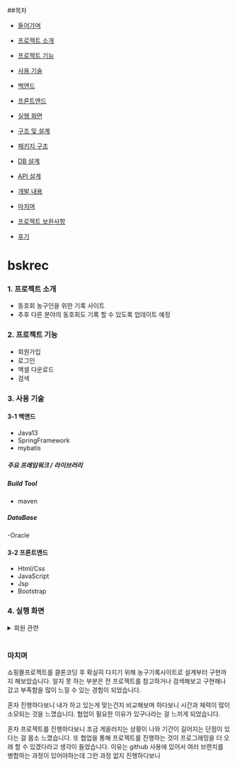 ##목차
- [들어가며](#들어가며)
 - [프로젝트 소개](#1-프로젝트-소개)
 - [프로젝트 기능](#2-프로젝트-기능)
 - [사용 기술](#3-사용-기술)
  - [백엔드](#3-1-백엔드)
  - [프론트엔드](#3-2-프론트엔드)
 - [실행 화면](#4-실행-화면)
 
- [구조 및 설계](#구조-및-설계)
 - [패키지 구조](#패키지-구조)
 - [DB 설계](#2-db-설계)
 - [API 설계](#3-api-설계)
 
- [개발 내용](#개발-내용)
- [마치며](#마치며)
 - [프로젝트 보완사항](#1-프로젝트-보완사항)
 - [후기](#2-후기)

# bskrec
### 1. 프로젝트 소개
- 동호회 농구인을 위한 기록 사이트
- 추후 다른 분야의 동호회도 기록 할 수 있도록 업데이트 예정

### 2. 프로젝트 기능
- 회원가입
- 로그인
- 액셀 다운로드
- 검색

### 3. 사용 기술

#### 3-1 백앤드
- Java13
- SpringFramework
- mybatis
##### 주요 프레임워크 / 라이브러리

##### Build Tool
- maven
##### DataBase
-Oracle 

#### 3-2 프론트앤드
- Html/Css
- JavaScript
- Jsp
- Bootstrap

### 4. 실행 화면
<details>
	<summary>회원 관련</summary>
**1. 회원가입 화면**
**2-1. 회원가입 화면**
**3. 회원가입 화면**

</details>
<br/>

### 마치며
쇼핑몰프로젝트를 클론코딩 후 확실히 다지기 위해 농구기록사이트로 
설계부터 구현까지 해보았습니다.
알지 못 하는 부분은 전 프로젝트를 참고하거나 검색해보고 구현해나갔고 
부족함을 많이 느낄 수 있는 경험이 되었습니다.

혼자 진행하다보니 내가 하고 있는게 맞는건지 비교해보며 하다보니 시간과 체력이 많이 소모되는 것을 느꼈습니다.
협업이 필요한 이유가 있구나라는 걸 느끼게 되었습니다.





혼자 프로젝트를 진행하다보니 조금 게을러지는 상황이 나와 기간이 길어지는 단점이 있다는 걸
몸소 느꼈습니다. 
또 협업을 통해 프로젝트를 진행하는 것이 프로그래밍을 더 오래 할 수 있겠다라고 생각이 들었습니다.
이유는 github 사용에 있어서 여러 브렌치를 병합하는 과정이 있어야하는데 
그런 과정 없지 진행하다보니 
